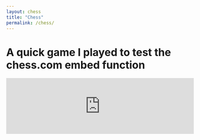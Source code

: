 ```yaml
---
layout: chess
title: "Chess"
permalink: /chess/
---
```


# A quick game I played to test the chess.com embed function 

<iframe id="13132920" allowtransparency="true" frameborder="0" style="width:100%;border:none;" src="https://www.chess.com/emboard?id=13132920"></iframe><script nonce="chesscom-diagram">window.addEventListener("message",e=>{e['data']&&"13132920"===e['data']['id']&&document.getElementById(`${e['data']['id']}`)&&(document.getElementById(`${e['data']['id']}`).style.height=`${e['data']['frameHeight']+37}px`)});</script>

